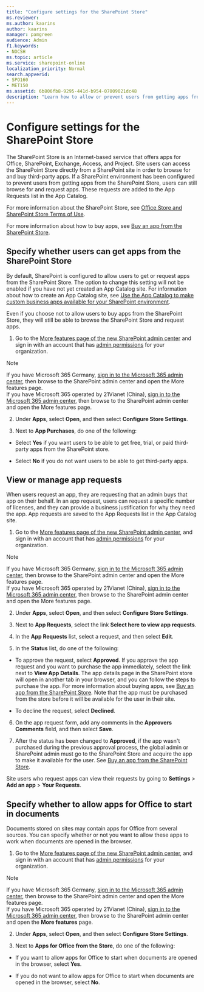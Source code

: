 ```yaml
---
title: "Configure settings for the SharePoint Store"
ms.reviewer: 
ms.author: kaarins
author: kaarins
manager: pamgreen
audience: Admin
f1.keywords:
- NOCSH
ms.topic: article
ms.service: sharepoint-online
localization_priority: Normal
search.appverid:
- SPO160
- MET150
ms.assetid: 6b806fb8-9295-441d-b954-07009021dc48
description: "Learn how to allow or prevent users from getting apps from the SharePoint Store, and how to manage app requests."
---
```


# Configure settings for the SharePoint Store

The SharePoint Store is an Internet-based service that offers apps for Office, SharePoint, Exchange, Access, and Project. Site users can access the SharePoint Store directly from a SharePoint site in order to browse for and buy third-party apps. If a SharePoint environment has been configured to prevent users from getting apps from the SharePoint Store, users can still browse for and request apps. These requests are added to the App Requests list in the App Catalog.
  
For more information about the SharePoint Store, see [Office Store and SharePoint Store Terms of Use](https://support.office.com/article/64c7f343-16b5-40bb-b39f-66c9d1c4d405).
  
For more information about how to buy apps, see [Buy an app from the SharePoint Store](https://support.office.com/article/dd98e50e-d3db-4ecb-9bb7-82b189822d43).
  
## Specify whether users can get apps from the SharePoint Store
<a name="__top"> </a>

By default, SharePoint is configured to allow users to get or request apps from the SharePoint Store. The option to change this setting will not be enabled if you have not yet created an App Catalog site. For information about how to create an App Catalog site, see [Use the App Catalog to make custom business apps available for your SharePoint environment](use-app-catalog.md).
  
Even if you choose not to allow users to buy apps from the SharePoint Store, they will still be able to browse the SharePoint Store and request apps.
  
1. Go to the [More features page of the new SharePoint admin center](https://admin.microsoft.com/sharepoint?page=classicfeatures&modern=true) and sign in with an account that has [admin permissions](/sharepoint/sharepoint-admin-role) for your organization.

>[!NOTE]
>If you have Microsoft 365 Germany, [sign in to the Microsoft 365 admin center](https://go.microsoft.com/fwlink/p/?linkid=848041), then browse to the SharePoint admin center and open the More features page. <br>If you have Microsoft 365 operated by 21Vianet (China), [sign in to the Microsoft 365 admin center](https://go.microsoft.com/fwlink/p/?linkid=850627), then browse to the SharePoint admin center and open the More features page.

2. Under **Apps**, select **Open**, and then select **Configure Store Settings**.
    
3. Next to **App Purchases**, do one of the following:
    
  - Select **Yes** if you want users to be able to get free, trial, or paid third-party apps from the SharePoint store. 
    
  - Select **No** if you do not want users to be able to get third-party apps. 
    
## View or manage app requests
<a name="__top"> </a>

When users request an app, they are requesting that an admin buys that app on their behalf. In an app request, users can request a specific number of licenses, and they can provide a business justification for why they need the app. App requests are saved to the App Requests list in the App Catalog site.
  
1. Go to the [More features page of the new SharePoint admin center](https://admin.microsoft.com/sharepoint?page=classicfeatures&modern=true), and sign in with an account that has [admin permissions](/sharepoint/sharepoint-admin-role) for your organization.

>[!NOTE]
>If you have Microsoft 365 Germany, [sign in to the Microsoft 365 admin center](https://go.microsoft.com/fwlink/p/?linkid=848041), then browse to the SharePoint admin center and open the More features page. <br>If you have Microsoft 365 operated by 21Vianet (China), [sign in to the Microsoft 365 admin center](https://go.microsoft.com/fwlink/p/?linkid=850627), then browse to the SharePoint admin center and open the More features page.

2. Under **Apps**, select **Open**, and then select **Configure Store Settings**.
    
3. Next to **App Requests**, select the link **Select here to view app requests**.
    
4. In the **App Requests** list, select a request, and then select **Edit**.
    
5. In the **Status** list, do one of the following: 
    
  - To approve the request, select **Approved**. If you approve the app request and you want to purchase the app immediately, select the link next to **View App Details**. The app details page in the SharePoint store will open in another tab in your browser, and you can follow the steps to purchase the app. For more information about buying apps, see [Buy an app from the SharePoint Store](https://support.office.com/article/dd98e50e-d3db-4ecb-9bb7-82b189822d43). Note that the app must be purchased from the store before it will be available for the user in their site.
    
  - To decline the request, select **Declined**.
    
6. On the app request form, add any comments in the **Approvers Comments** field, and then select **Save**.
    
7. After the status has been changed to **Approved**, if the app wasn't purchased during the previous approval process, the global admin or SharePoint admin must go to the SharePoint Store and acquire the app to make it available for the user. See [Buy an app from the SharePoint Store](https://support.office.com/article/dd98e50e-d3db-4ecb-9bb7-82b189822d43).
    
Site users who request apps can view their requests by going to **Settings** \> **Add an app** \> **Your Requests**.
  
## Specify whether to allow apps for Office to start in documents
<a name="__top"> </a>

Documents stored on sites may contain apps for Office from several sources. You can specify whether or not you want to allow these apps to work when documents are opened in the browser.
  
1. Go to the [More features page of the new SharePoint admin center](https://admin.microsoft.com/sharepoint?page=classicfeatures&modern=true), and sign in with an account that has [admin permissions](/sharepoint/sharepoint-admin-role) for your organization.

>[!NOTE]
>If you have Microsoft 365 Germany, [sign in to the Microsoft 365 admin center](https://go.microsoft.com/fwlink/p/?linkid=848041), then browse to the SharePoint admin center and open the More features page. <br>If you have Microsoft 365 operated by 21Vianet (China), [sign in to the Microsoft 365 admin center](https://go.microsoft.com/fwlink/p/?linkid=850627), then browse to the SharePoint admin center and open the **More features** page.

2. Under **Apps**, select **Open**, and then select **Configure Store Settings**.
 
3. Next to **Apps for Office from the Store**, do one of the following:
    
  - If you want to allow apps for Office to start when documents are opened in the browser, select **Yes**. 
    
  - If you do not want to allow apps for Office to start when documents are opened in the browser, select **No**.
